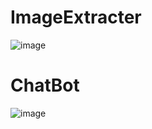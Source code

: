 # ImageExtracter 
![image](https://github.com/minalmahala/ImageExtracter-and-chatbot/assets/104641885/4ede158a-131f-442d-bc43-5d5bb39a177e)


# ChatBot
![image](https://github.com/minalmahala/ImageExtracter-and-chatbot/assets/104641885/5b0d6e62-cb5d-445d-82c6-a542b287e136)

